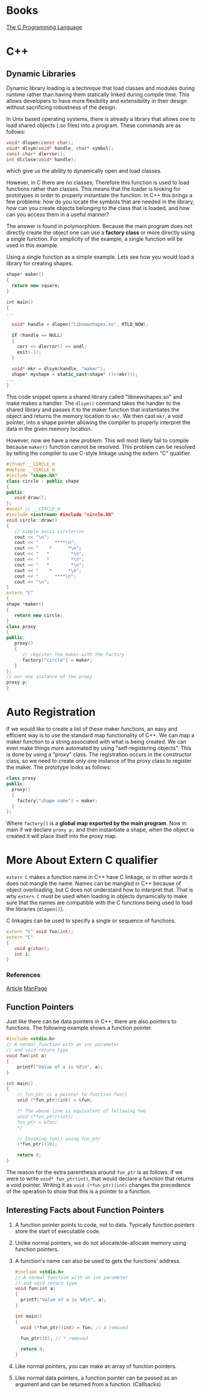 # Books 
[The C Programming Language](Books/thecprogramminglanguage)

# C++

## Dynamic Libraries
Dynamic library loading is a technique that load classes and modules during runtime rather than having them statically linked during compile time. This allows developers to have more flexibility and extensibility in their design without sacrificing robustness of the design. 

In Unix based operating systems, there is already a library that allows one to load shared objects (.so files) into a program. These commands are as follows: 

``` c
void* dlopen(const char);
void* dlsym(void* handle, char* symbol);
const char* dlerror();
int dlclose(void* handle);
```
which give us the ability to dynamically open and load classes.

However, in C there are no classes; Therefore this function is used to load functions rather than classes. This means that the loader is looking for prototypes in order to properly instantiate the function. In C++ this brings a few problems: how do you locate the symbols that are needed in the library, how can you create objects belonging to the class that is loaded, and how can you access them in a useful manner?

The answer is found in polymorphism. Because the main program does not directly create the object one can use a **factory class** or more directly using a single function. For simplicity of the example, a single function will be used in this example. 

Using a single function as a simple example. Lets see how you would load a library for creating shapes.

``` c++
shape* maker()
{
  return new square;
}

int main()
{
...
  
  void* handle = dlopen("libnewshapes.so", RTLD_NOW);

  if (handle == NULL)
  {
    cerr << dlerror() << endl;
    exit(-1);
  }

  void* mkr = dlsym(handle, "maker");
  shape* myshape = static_cast<shape* ()>(mkr)();
...
}
```

This code snippet opens a shared library called "libnewshapes.so" and make makes a handler. The `dlsym()` command takes the handler to the shared library and passes it to the maker function that instantiates the object and returns the memory location to `mkr`. We then cast `mkr`, a void pointer, into a shape pointer allowing the compiler to properly interpret the data in the given memory location.

However, now we have a new problem. This will most likely fail to compile because `maker()` function cannot be resolved. This problem can be resolved by telling the compiler to use C-style linkage using the extern "C" qualifier.

``` c++
#ifndef __CIRCLE_H
#define __CIRCLE_H
#include "shape.hh"
class circle : public shape
{
public:
   void draw();
};
#endif // __CIRCLE_H
#include <iostream> #include "circle.hh"
void circle::draw()
{
   // simple ascii circle<\n>
   cout << "\n";
   cout << "      ****\n";
   cout << "    *      *\n";
   cout << "   *        *\n";
   cout << "   *        *\n";
   cout << "   *        *\n";
   cout << "    *      *\n";
   cout << "      ****\n";
   cout << "\n";
}
extern "C" 
{
shape *maker()
{
   return new circle;
}
class proxy 
{
public:
   proxy()
   {
      // register the maker with the factory
      factory["circle"] = maker;
   }
};
// our one instance of the proxy
proxy p;
}
```
# Auto Registration
If we would like to create a list of these maker functions, an easy and efficient way is to use the standard map functionality of C++. We can map a maker function to a string associated with what is being created. We can even make things more automated by using "self-registering objects". This is done by using a "proxy" class. The registration occurs in the constructor class, so we need to create only one instance of the proxy class to register the maker. The prototype looks as follows: 

``` c++
class proxy
public: 
  proxy()
  {
    factory["shape name"] = maker; 
  }
};
```

Where `factory[]` is a **global map exported by the main program**. Now in main if we declare `proxy p;` and then instantiate a shape, when the object is created it will place itself into the proxy map.

# More About Extern C qualifier 
`extern C` makes a function name in C++ have C linkage, or in other words it does not mangle the name. Names can be mangled in C++ because of object overloading, but C does not understand how to interpret that. That is why `extern C` must be used when loading in objects dynamically to make sure that the names are compatible with the C functions being used to load the libraries (`dlopen()`). 

C linkages can be used to specify a single or sequence of functions.

``` c++
extern "C" void foo(int);
extern "C"
{
   void g(char);
   int i;
}
```

### References
[Article](https://www.linuxjournal.com/article/3687)
[ManPage](https://linux.die.net/man/3/dlopen)

## Function Pointers
Just like there can be data pointers in C++, there are also pointers to functions. The following example shows a function pointer.

``` c++
#include <stdio.h> 
// A normal function with an int parameter 
// and void return type 
void fun(int a) 
{ 
	printf("Value of a is %d\n", a); 
} 

int main() 
{ 
	// fun_ptr is a pointer to function fun() 
	void (*fun_ptr)(int) = &fun; 

	/* The above line is equivalent of following two 
	void (*fun_ptr)(int); 
	fun_ptr = &fun; 
	*/

	// Invoking fun() using fun_ptr 
	(*fun_ptr)(10); 

	return 0; 
} 
```
The reason for the extra parenthesis around `fun_ptr` is as follows: if we were to write `void* fun_ptr(int)`, that would declare a function that returns a void pointer. Writing it as `void (*fun_ptr)(int)` changes the precedence of the operation to show that this is a pointer to a function.

## Interesting Facts about Function Pointers

1. A function pointer points to code, not to data. Typically function pointers store the start of executable code.
2. Unlike normal pointers, we do not allocate/de-allocate memory using function pointers. 
3. A function's name can also be used to gets the functions' address. 

    ``` c++
    #include <stdio.h>
    // A normal function with an int parameter
    // and void return type
    void fun(int a)
    {
      printf("Value of a is %d\n", a);
    }

    int main()
    {
      void (*fun_ptr)(int) = fun; // & removed

      fun_ptr(10); // * removed

      return 0;
    }
    ```
4. Like normal pointers, you can make an array of function pointers. 
5. Like normal data pointers, a function pointer can be passed as an argument and can be returned from a function. (Callbacks)

